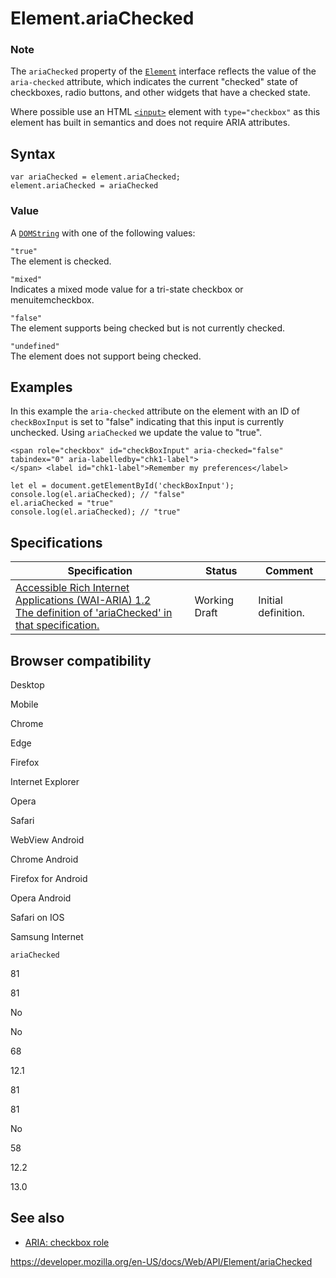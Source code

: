 # Element.ariaChecked

### Note

The `ariaChecked` property of the [`Element`](../element) interface reflects the value of the `aria-checked` attribute, which indicates the current "checked" state of checkboxes, radio buttons, and other widgets that have a checked state.

Where possible use an HTML [`<input>`](https://developer.mozilla.org/en-US/docs/Web/HTML/Element/input) element with `type="checkbox"` as this element has built in semantics and does not require ARIA attributes.

## Syntax

    var ariaChecked = element.ariaChecked;
    element.ariaChecked = ariaChecked

### Value

A [`DOMString`](../domstring) with one of the following values:

`"true"`  
The element is checked.

`"mixed"`  
Indicates a mixed mode value for a tri-state checkbox or menuitemcheckbox.

`"false"`  
The element supports being checked but is not currently checked.

`"undefined"`  
The element does not support being checked.

## Examples

In this example the `aria-checked` attribute on the element with an ID of `checkBoxInput` is set to "false" indicating that this input is currently unchecked. Using `ariaChecked` we update the value to "true".

    <span role="checkbox" id="checkBoxInput" aria-checked="false" tabindex="0" aria-labelledby="chk1-label">
    </span> <label id="chk1-label">Remember my preferences</label>

    let el = document.getElementById('checkBoxInput');
    console.log(el.ariaChecked); // "false"
    el.ariaChecked = "true"
    console.log(el.ariaChecked); // "true"

## Specifications

<table><thead><tr class="header"><th>Specification</th><th>Status</th><th>Comment</th></tr></thead><tbody><tr class="odd"><td><a href="https://www.w3.org/TR/wai-aria-1.2/#dom-ariamixin-ariachecked">Accessible Rich Internet Applications (WAI-ARIA) 1.2<br />
<span class="small">The definition of 'ariaChecked' in that specification.</span></a></td><td><span class="spec-wd">Working Draft</span></td><td>Initial definition.</td></tr></tbody></table>

## Browser compatibility

Desktop

Mobile

Chrome

Edge

Firefox

Internet Explorer

Opera

Safari

WebView Android

Chrome Android

Firefox for Android

Opera Android

Safari on IOS

Samsung Internet

`ariaChecked`

81

81

No

No

68

12.1

81

81

No

58

12.2

13.0

## See also

- [ARIA: checkbox role](https://developer.mozilla.org/en-US/docs/Web/Accessibility/ARIA/Roles/checkbox_role)

<a href="https://developer.mozilla.org/en-US/docs/Web/API/Element/ariaChecked" class="_attribution-link">https://developer.mozilla.org/en-US/docs/Web/API/Element/ariaChecked</a>
